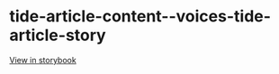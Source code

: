 # tide-article-content--voices-tide-article-story

[View in storybook](https://raw.githack.com/Independent-Digital-News-and-Media-Ltd/indy-pwamp-sb/PR-2293-sb/index.html?path=/story/tide-article-content--voices-tide-article-story)